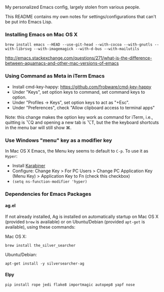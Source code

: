 My personalized Emacs config, largely stolen from various people.

This README contains my own notes for settings/configurations that
can't be put into Emacs Lisp.

### Installing Emacs on Mac OS X

```
brew install emacs --HEAD --use-git-head --with-cocoa --with-gnutls --with-librsvg --with-imagemagick --with-d-bus --with-mailutils
```

http://emacs.stackexchange.com/questions/271/what-is-the-difference-between-aquamacs-and-other-mac-versions-of-emacs

### Using Command as Meta in iTerm Emacs

* Install cmd-key-happy: https://github.com/frobware/cmd-key-happy
* Under "Keys", set option keys to command, set command keys to option.
* Under "Profiles -> Keys", set option keys to act as "+Esc".
* Under "Preferences", check "Allow clipboard access to terminal apps"

Note: this change makes the option key work as command for iTerm,
i.e., quitting is ⌥Q and opening a new tab is ⌥T, but the the keyboard
shortcuts in the menu bar will still show ⌘.

### Use Windows "menu" key as a modifier key

In Mac OS X Emacs, the Menu key seems to default to `C-p`. To use it as `Hyper`:

* Install [Karabiner](https://pqrs.org/osx/karabiner/)
* Configure: Change Key > For PC Users > Change PC Application Key
  (Menu Key) > Application Key to Fn (check this checkbox)
* `(setq ns-function-modifier 'hyper)`

### Dependencies for Emacs Packages

#### ag.el

If not already installed, Ag is installed on automatically startup on Mac OS X
(provided `brew` is available) or on Ubuntu/Debian (provided `apt-get` is
available), using these commands:

Mac OS X:

```
brew install the_silver_searcher
```

Ubuntu/Debian:

```
apt-get install -y silversearcher-ag
```

#### Elpy

```
pip install rope jedi flake8 importmagic autopep8 yapf nose
```
